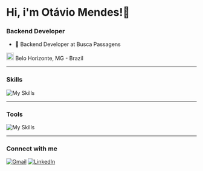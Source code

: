 # Hi, i'm Otávio Mendes!👋
### Backend Developer

- 💼 Backend Developer at Busca Passagens

<img src="https://i.imgur.com/iaD74Rp.png" width="20" height="20" > Belo Horizonte, MG - Brazil

_____

### Skills

![My Skills](https://skillicons.dev/icons?i=java,spring,python,angular,js,golang)

_____

### Tools

![My Skills](https://skillicons.dev/icons?i=git,docker,aws,postgres,postman,jenkins,grafana,rabbitmq)

___

### Connect with me
<div align="left">
  <a href = "mailto:otaviojulio.mendes@gmail.com"><img src="https://img.shields.io/badge/Gmail-D14836?style=for-the-badge&logo=gmail&logoColor=white" target="_blank" title="Gmail" alt="Gmail" ></a>
  <a href="https://www.linkedin.com/in/otavio-mendes/" target="_blank"><img src="https://img.shields.io/badge/-LinkedIn-%230077B5?style=for-the-badge&logo=linkedin&logoColor=white" target="_blank" title="LinkedIn" alt="LinkedIn" ></a>
</div>
